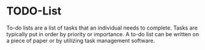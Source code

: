 # TODO-List
To-do lists are a list of tasks that an individual needs to complete. Tasks are typically put in order by priority or importance. A to-do list can be written on a piece of paper or by utilizing task management software.
